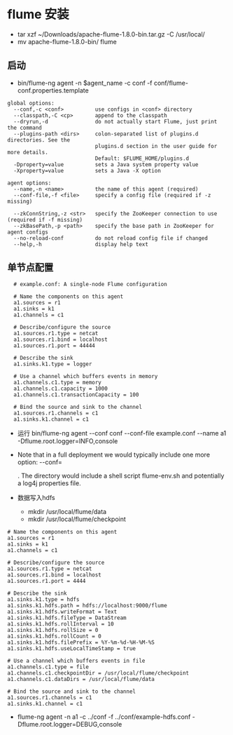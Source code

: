 # flume 安装

- tar xzf ~/Downloads/apache-flume-1.8.0-bin.tar.gz -C /usr/local/
- mv apache-flume-1.8.0-bin/ flume

## 启动

- bin/flume-ng agent -n $agent_name -c conf -f conf/flume-conf.properties.template

```
global options:
  --conf,-c <conf>          use configs in <conf> directory
  --classpath,-C <cp>       append to the classpath
  --dryrun,-d               do not actually start Flume, just print the command
  --plugins-path <dirs>     colon-separated list of plugins.d directories. See the
                            plugins.d section in the user guide for more details.
                            Default: $FLUME_HOME/plugins.d
  -Dproperty=value          sets a Java system property value
  -Xproperty=value          sets a Java -X option

agent options:  
  --name,-n <name>          the name of this agent (required)
  --conf-file,-f <file>     specify a config file (required if -z missing)

  --zkConnString,-z <str>   specify the ZooKeeper connection to use (required if -f missing)
  --zkBasePath,-p <path>    specify the base path in ZooKeeper for agent configs
  --no-reload-conf          do not reload config file if changed
  --help,-h                 display help text
```

## 单节点配置

```
  # example.conf: A single-node Flume configuration

  # Name the components on this agent
  a1.sources = r1
  a1.sinks = k1
  a1.channels = c1

  # Describe/configure the source
  a1.sources.r1.type = netcat
  a1.sources.r1.bind = localhost
  a1.sources.r1.port = 44444

  # Describe the sink
  a1.sinks.k1.type = logger

  # Use a channel which buffers events in memory
  a1.channels.c1.type = memory
  a1.channels.c1.capacity = 1000
  a1.channels.c1.transactionCapacity = 100

  # Bind the source and sink to the channel
  a1.sources.r1.channels = c1
  a1.sinks.k1.channel = c1
```

- 运行 bin/flume-ng agent --conf conf --conf-file example.conf --name a1 -Dflume.root.logger=INFO,console

- Note that in a full deployment we would typically include one more option: --conf=

  <conf-dir>. The <conf-dir> directory would include a shell script flume-env.sh and potentially a log4j properties file. </conf-dir></conf-dir>

- 数据写入hdfs

  - mkdir /usr/local/flume/data
  - mkdir /usr/local/flume/checkpoint

```
# Name the components on this agent
a1.sources = r1
a1.sinks = k1
a1.channels = c1

# Describe/configure the source
a1.sources.r1.type = netcat
a1.sources.r1.bind = localhost
a1.sources.r1.port = 4444

# Describe the sink
a1.sinks.k1.type = hdfs
a1.sinks.k1.hdfs.path = hdfs://localhost:9000/flume
a1.sinks.k1.hdfs.writeFormat = Text
a1.sinks.k1.hdfs.fileType = DataStream
a1.sinks.k1.hdfs.rollInterval = 10
a1.sinks.k1.hdfs.rollSize = 0
a1.sinks.k1.hdfs.rollCount = 0
a1.sinks.k1.hdfs.filePrefix = %Y-%m-%d-%H-%M-%S
a1.sinks.k1.hdfs.useLocalTimeStamp = true

# Use a channel which buffers events in file
a1.channels.c1.type = file
a1.channels.c1.checkpointDir = /usr/local/flume/checkpoint
a1.channels.c1.dataDirs = /usr/local/flume/data

# Bind the source and sink to the channel
a1.sources.r1.channels = c1
a1.sinks.k1.channel = c1
```

- flume-ng agent -n a1 -c ../conf -f ../conf/example-hdfs.conf -Dflume.root.logger=DEBUG,console
